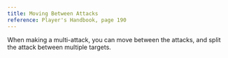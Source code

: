 ```yaml
---
title: Moving Between Attacks
reference: Player's Handbook, page 190
---
```


When making a multi-attack, you can move between the attacks, and split the attack between multiple targets.
